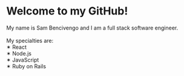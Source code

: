
# Welcome to my GitHub!

My name is Sam Bencivengo and I am a full stack software engineer.  
<br />
  My specialties are:   
      ✶ React  
      ✶ Node.js  
      ✶ JavaScript  
      ✶ Ruby on Rails  
  
